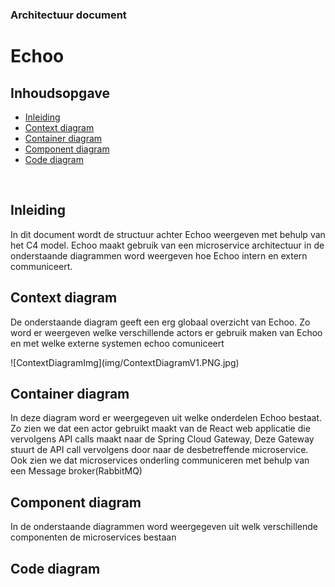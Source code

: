 ### Architectuur document
# Echoo 
## Inhoudsopgave

  - [Inleiding](#inleiding)
  - [Context diagram](#Context-diagram)
  - [Container diagram](#Container-diagram)
  - [Component diagram](#Component-diagram)
  - [Code diagram](#Component-diagram)
<br>

## Inleiding
<p>In dit document wordt de structuur achter Echoo weergeven met behulp van het C4 model. Echoo maakt gebruik van een microservice architectuur in de onderstaande diagrammen word weergeven hoe Echoo intern en extern communiceert.

## Context diagram
<p>De onderstaande diagram geeft een erg globaal overzicht van Echoo. Zo word er weergeven welke verschillende actors er gebruik maken van Echoo en met welke externe systemen echoo comuniceert</p>
![ContextDiagramImg](img/ContextDiagramV1.PNG.jpg)

## Container diagram
<p>In deze diagram word er weergegeven uit welke onderdelen Echoo bestaat. Zo zien we dat een actor gebruikt maakt van de React web applicatie die vervolgens API calls maakt naar de Spring Cloud Gateway, Deze Gateway stuurt de API call vervolgens door naar de desbetreffende microservice. Ook zien we dat microservices onderling communiceren met behulp van een Message broker(RabbitMQ)</p>


## Component diagram
<p>In de onderstaande diagrammen word weergegeven uit welk verschillende componenten de microservices bestaan</p>

## Code diagram
